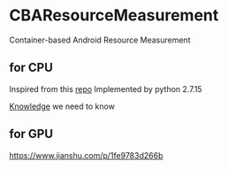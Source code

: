 # CBAResourceMeasurement
Container-based Android Resource Measurement
## for CPU
   Inspired from this [repo](https://github.com/moby/moby/blob/eb131c5383db8cac633919f82abad86c99bffbe5/cli/command/container/stats_helpers.go#L175-L188)
  Implemented by python 2.7.15

  [Knowledge](https://hk.saowen.com/a/ae24edc5fd6546d47fcdbf38435d6e378a8cf6e778c14de1985eab803e0f949a) we need to know
## for GPU
https://www.jianshu.com/p/1fe9783d266b

